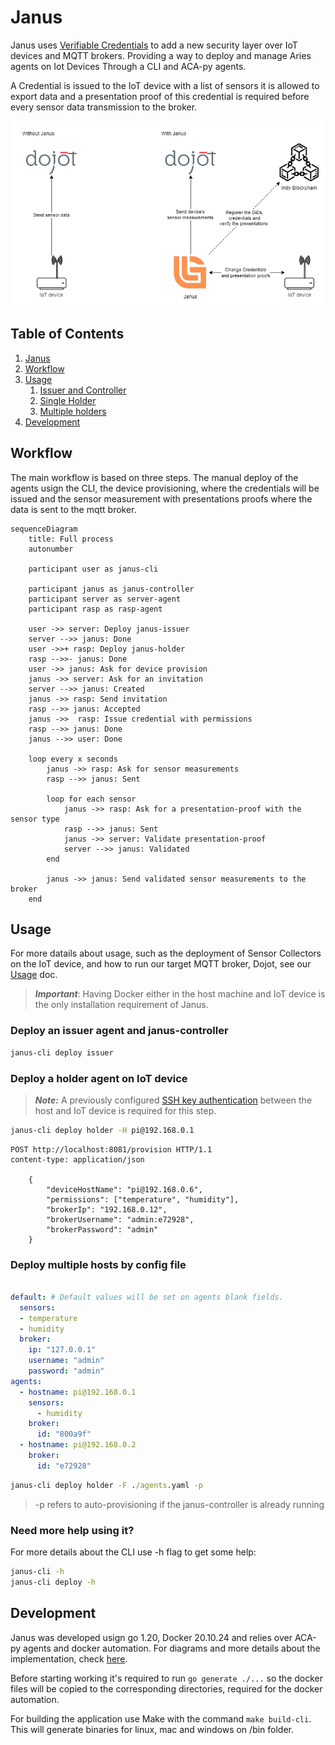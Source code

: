 # Janus

Janus uses [Verifiable Credentials](https://www.w3.org/TR/vc-data-model/) to add a new security layer over IoT devices and MQTT brokers. Providing a way to deploy and manage Aries agents on Iot Devices Through a CLI and ACA-py agents.

A Credential is issued to the IoT device with a list of sensors it is allowed to export data and a presentation proof of this credential is required before every sensor data transmission to the broker.

![A two pieces diagram. The first shows an IoT device sending sensor information directly to Dojot MQTT broker, while the second shows Janus issuing credentials and running presentation proof validations with the IoT device, registering DiDs, credentials and verifying presentations with an Indy blockchain and sending the sensor information to Dojot MQTT broker](./docs/diagram.png)

## Table of Contents

1. [Janus](#Janus)
2. [Workflow](#Workflow)
3. [Usage](#Usage)
    1. [Issuer and Controller](#Deploy-an-issuer-agent-and-janus-controller)
    2. [Single Holder](#Deploy-a-holder-agent-on-IoT-device)
    3. [Multiple holders](#Deploy-multiple-hosts-by-config-file)
4. [Development](#Development)
## Workflow

The main workflow is based on three steps. The manual deploy of the agents usign the CLI, the device provisioning, where the credentials will be issued and the sensor measurement with presentations proofs where the data is sent to the mqtt broker.

```mermaid
sequenceDiagram
    title: Full process
    autonumber

    participant user as janus-cli

    participant janus as janus-controller
    participant server as server-agent
    participant rasp as rasp-agent

    user ->> server: Deploy janus-issuer
    server -->> janus: Done
    user ->>+ rasp: Deploy janus-holder
    rasp -->>- janus: Done
    user ->> janus: Ask for device provision
    janus ->> server: Ask for an invitation
    server -->> janus: Created
    janus ->> rasp: Send invitation
    rasp -->> janus: Accepted
    janus ->>  rasp: Issue credential with permissions
    rasp -->> janus: Done
    janus -->> user: Done

    loop every x seconds
        janus ->> rasp: Ask for sensor measurements
        rasp -->> janus: Sent

        loop for each sensor
            janus ->> rasp: Ask for a presentation-proof with the sensor type
            rasp -->> janus: Sent
            janus ->> server: Validate presentation-proof
            server -->> janus: Validated
        end

        janus ->> janus: Send validated sensor measurements to the broker
    end
```
## Usage

For more datails about usage, such as the deployment of Sensor Collectors on the IoT device, and how to run our target MQTT broker, Dojot, see our [Usage](./docs/usage.md) doc.

> _**Important**_: Having Docker either in the host machine and IoT device is the only installation requirement of Janus.

### Deploy an issuer agent and janus-controller

```cmd
janus-cli deploy issuer 
``` 

### Deploy a holder agent on IoT device

> _**Note:**_ A previously configured [SSH key authentication](https://www.digitalocean.com/community/tutorials/how-to-set-up-ssh-keys-2) between the host and IoT device is required for this step. 

```cmd
janus-cli deploy holder -H pi@192.168.0.1
``` 

```http
POST http://localhost:8081/provision HTTP/1.1
content-type: application/json

    {
        "deviceHostName": "pi@192.168.0.6",
        "permissions": ["temperature", "humidity"],
        "brokerIp": "192.168.0.12",
        "brokerUsername": "admin:e72928",
        "brokerPassword": "admin"
    }
```

### Deploy multiple hosts by config file

```yaml

default: # Default values will be set on agents blank fields.
  sensors:
  - temperature
  - humidity
  broker:
    ip: "127.0.0.1"
    username: "admin"
    password: "admin"
agents:
  - hostname: pi@192.168.0.1
    sensors:
      - humidity
    broker:
      id: "800a9f"
  - hostname: pi@192.168.0.2
    broker:
      id: "e72928"
```

```cmd
janus-cli deploy holder -F ./agents.yaml -p
```
> -p refers to auto-provisioning if the janus-controller is already running 

### Need more help using it? 
For more details about the CLI use -h flag to get some help:

```cmd
janus-cli -h
janus-cli deploy -h
```
## Development

Janus was developed usign go 1.20, Docker 20.10.24 and relies over ACA-py agents and docker automation. For diagrams and more details about the implementation, check [here](./docs/implementation.md).

Before starting working it's required to run 	``` go generate ./... ``` so the docker files will be copied to the corresponding directories, required for the docker automation.

For building the application use Make with the command ```make build-cli```. This will generate binaries for linux, mac and windows on /bin folder. 
